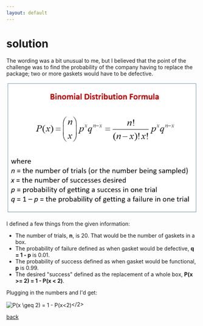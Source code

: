 ```yaml
---
layout: default
---
```


# solution

The wording was a bit unusual to me, but I believed that the point of the challenge was to find the probability of the company having to replace the package; two or more gaskets would have to be defective. 

![](images/binomial.png)

I defined a few things from the given information:

- The number of trials, **n**, is 20. That would be the number of gaskets in a box.
- The probability of failure defined as when gasket would be defective, **q = 1 - p** is 0.01.
- The probability of success defined as when gasket would be functional, **p** is 0.99.
- The desired "success" defined as the replacement of a whole box, **P(x >= 2) = 1 - P(x < 2)**.

Plugging in the numbers and I'd get:

<img src="http://www.sciweavers.org/tex2img.php?eq=P%28x%20%5Cgeq%202%29%20%3D%201%20-%20P%28x%3C2%29&bc=White&fc=Black&im=png&fs=12&ff=arev&edit=0" align="center" border="0" alt="P(x \geq 2) = 1 - P(x<2)" width="192" height="18" ></2>

[back](./challenge.md)
